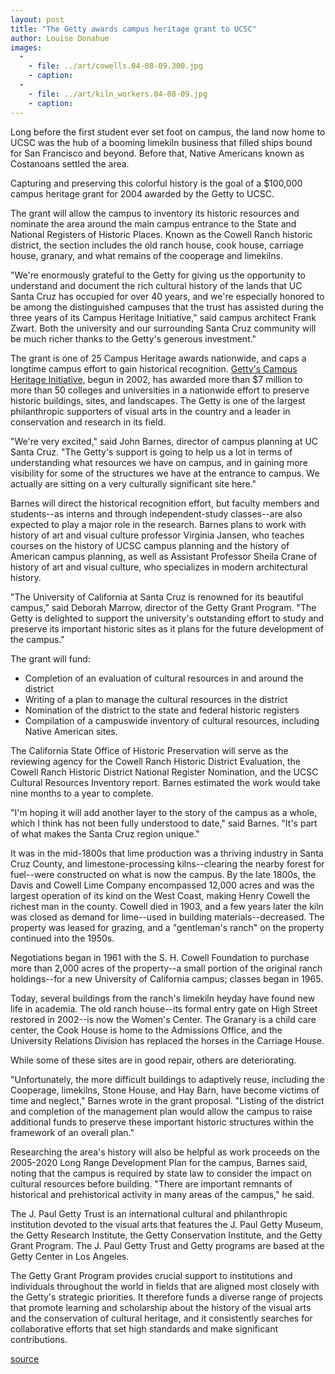 ```yaml
---
layout: post
title: "The Getty awards campus heritage grant to UCSC"
author: Louise Donahue
images:
  -
    - file: ../art/cowells.04-08-09.300.jpg
    - caption: 
  -
    - file: ../art/kiln_workers.04-08-09.jpg
    - caption: 
---
```


Long before the first student ever set foot on campus, the land now home to UCSC was the hub of a booming limekiln business that filled ships bound for San Francisco and beyond. Before that, Native Americans known as Costanoans settled the area.

Capturing and preserving this colorful history is the goal of a $100,000 campus heritage grant for 2004 awarded by the Getty to UCSC.

The grant will allow the campus to inventory its historic resources and nominate the area around the main campus entrance to the State and National Registers of Historic Places. Known as the Cowell Ranch historic district, the section includes the old ranch house, cook house, carriage house, granary, and what remains of the cooperage and limekilns.   

"We're enormously grateful to the Getty for giving us the opportunity to understand and document the rich cultural history of the lands that UC Santa Cruz has occupied for over 40 years, and we're especially honored to be among the distinguished campuses that the trust has assisted during the three years of its Campus Heritage Initiative," said campus architect Frank Zwart. Both the university and our surrounding Santa Cruz community will be much richer thanks to the Getty's generous investment."  

The grant is one of 25 Campus Heritage awards nationwide, and caps a longtime campus effort to gain historical recognition. [Getty's Campus Heritage Initiative,][1] begun in 2002, has awarded more than $7 million to more than 50 colleges and universities in a nationwide effort to preserve historic buildings, sites, and landscapes. The Getty is one of the largest philanthropic supporters of visual arts in the country and a leader in conservation and research in its field.  

"We're very excited," said John Barnes, director of campus planning at UC Santa Cruz. "The Getty's support is going to help us a lot in terms of understanding what resources we have on campus, and in gaining more visibility for some of the structures we have at the entrance to campus. We actually are sitting on a very culturally significant site here."   

Barnes will direct the historical recognition effort, but faculty members and students--as interns and through independent-study classes--are also expected to play a major role in the research. Barnes plans to work with history of art and visual culture professor Virginia Jansen, who teaches courses on the history of UCSC campus planning and the history of American campus planning, as well as Assistant Professor Sheila Crane of history of art and visual culture, who specializes in modern architectural history.  

"The University of California at Santa Cruz is renowned for its beautiful campus," said Deborah Marrow, director of the Getty Grant Program. "The Getty is delighted to support the university's outstanding effort to study and preserve its important historic sites as it plans for the future development of the campus."

The grant will fund:  

* Completion of an evaluation of cultural resources in and around the district  
* Writing of a plan to manage the cultural resources in the district  
* Nomination of the district to the state and federal historic registers  
* Compilation of a campuswide inventory of cultural resources, including Native American sites.  

The California State Office of Historic Preservation will serve as the reviewing agency for the Cowell Ranch Historic District Evaluation, the Cowell Ranch Historic District National Register Nomination, and the UCSC Cultural Resources Inventory report. Barnes estimated the work would take nine months to a year to complete.  

"I'm hoping it will add another layer to the story of the campus as a whole, which I think has not been fully understood to date," said Barnes. "It's part of what makes the Santa Cruz region unique."  

It was in the mid-1800s that lime production was a thriving industry in Santa Cruz County, and limestone-processing kilns--clearing the nearby forest for fuel--were constructed on what is now the campus. By the late 1800s, the Davis and Cowell Lime Company encompassed 12,000 acres and was the largest operation of its kind on the West Coast, making Henry Cowell the richest man in the county. Cowell died in 1903, and a few years later the kiln was closed as demand for lime--used in building materials--decreased. The property was leased for grazing, and a "gentleman's ranch" on the property continued into the 1950s.   

Negotiations began in 1961 with the S. H. Cowell Foundation to purchase more than 2,000 acres of the property--a small portion of the original ranch holdings--for a new University of California campus; classes began in 1965.   

Today, several buildings from the ranch's limekiln heyday have found new life in academia. The old ranch house--its formal entry gate on High Street restored in 2002--is now the Women's Center. The Granary is a child care center, the Cook House is home to the Admissions Office, and the University Relations Division has replaced the horses in the Carriage House.  

While some of these sites are in good repair, others are deteriorating.

"Unfortunately, the more difficult buildings to adaptively reuse, including the Cooperage, limekilns, Stone House, and Hay Barn, have become victims of time and neglect," Barnes wrote in the grant proposal. "Listing of the district and completion of the management plan would allow the campus to raise additional funds to preserve these important historic structures within the framework of an overall plan."  

Researching the area's history will also be helpful as work proceeds on the 2005-2020 Long Range Development Plan for the campus, Barnes said, noting that the campus is required by state law to consider the impact on cultural resources before building. "There are important remnants of historical and prehistorical activity in many areas of the campus," he said.  

The J. Paul Getty Trust is an international cultural and philanthropic institution devoted to the visual arts that features the J. Paul Getty Museum, the Getty Research Institute, the Getty Conservation Institute, and the Getty Grant Program. The J. Paul Getty Trust and Getty programs are based at the Getty Center in Los Angeles.  

The Getty Grant Program provides crucial support to institutions and individuals throughout the world in fields that are aligned most closely with the Getty's strategic priorities. It therefore funds a diverse range of projects that promote learning and scholarship about the history of the visual arts and the conservation of cultural heritage, and it consistently searches for collaborative efforts that set high standards and make significant contributions.

[1]: http://www.getty.edu/grants/conservation/campus_heritage.html

[source](http://www1.ucsc.edu/currents/04-05/08-09/getty_award.html "Permalink to getty_award")
